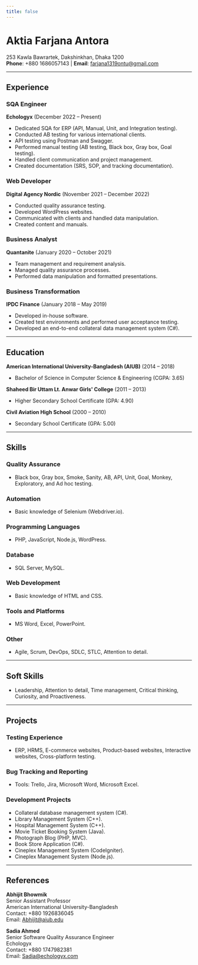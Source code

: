```yaml
---
title: false
---
```

# Aktia Farjana Antora  
253 Kawla Bawrartek, Dakshinkhan, Dhaka 1200  
**Phone**: +880 1686057143 | **Email**: [farjana1319ontu@gmail.com](mailto:farjana1319ontu@gmail.com)  

---

## Experience  

### **SQA Engineer**  
**Echologyx** (December 2022 – Present)  
- Dedicated SQA for ERP (API, Manual, Unit, and Integration testing).  
- Conducted AB testing for various international clients.  
- API testing using Postman and Swagger.  
- Performed manual testing (AB testing, Black box, Gray box, Goal testing).  
- Handled client communication and project management.  
- Created documentation (SRS, SOP, and tracking documentation).  

### **Web Developer**  
**Digital Agency Nordic** (November 2021 – December 2022)  
- Conducted quality assurance testing.  
- Developed WordPress websites.  
- Communicated with clients and handled data manipulation.  
- Created content and manuals.  

### **Business Analyst**  
**Quantanite** (January 2020 – October 2021)  
- Team management and requirement analysis.  
- Managed quality assurance processes.  
- Performed data manipulation and formatted presentations.  

### **Business Transformation**  
**IPDC Finance** (January 2018 – May 2019)  
- Developed in-house software.  
- Created test environments and performed user acceptance testing.  
- Developed an end-to-end collateral data management system (C#).  

---

## Education  

**American International University-Bangladesh (AIUB)** (2014 – 2018)  
- Bachelor of Science in Computer Science & Engineering (CGPA: 3.65)  

**Shaheed Bir Uttam Lt. Anwar Girls' College** (2011 – 2013)  
- Higher Secondary School Certificate (GPA: 4.90)  

**Civil Aviation High School** (2000 – 2010)  
- Secondary School Certificate (GPA: 5.00)  

---

## Skills  

### **Quality Assurance**  
- Black box, Gray box, Smoke, Sanity, AB, API, Unit, Goal, Monkey, Exploratory, and Ad hoc testing.  

### **Automation**  
- Basic knowledge of Selenium (Webdriver.io).  

### **Programming Languages**  
- PHP, JavaScript, Node.js, WordPress.  

### **Database**  
- SQL Server, MySQL.  

### **Web Development**  
- Basic knowledge of HTML and CSS.  

### **Tools and Platforms**  
- MS Word, Excel, PowerPoint.  

### **Other**  
- Agile, Scrum, DevOps, SDLC, STLC, Attention to detail.  

---

## Soft Skills  
- Leadership, Attention to detail, Time management, Critical thinking, Curiosity, and Proactiveness.  

---

## Projects  

### **Testing Experience**  
- ERP, HRMS, E-commerce websites, Product-based websites, Interactive websites, Cross-platform testing.  

### **Bug Tracking and Reporting**  
- Tools: Trello, Jira, Microsoft Word, Microsoft Excel.  

### **Development Projects**  
- Collateral database management system (C#).  
- Library Management System (C++).  
- Hospital Management System (C++).  
- Movie Ticket Booking System (Java).  
- Photograph Blog (PHP, MVC).  
- Book Store Application (C#).  
- Cineplex Management System (CodeIgniter).  
- Cineplex Management System (Node.js).  

---

## References  

**Abhijit Bhowmik**  
Senior Assistant Professor  
American International University-Bangladesh  
Contact: +880 1926836045  
Email: [Abhijit@aiub.edu](mailto:Abhijit@aiub.edu)  

**Sadia Ahmed**  
Senior Software Quality Assurance Engineer  
Echologyx  
Contact: +880 1747982381  
Email: [Sadia@echologyx.com](mailto:Sadia@echologyx.com)  
